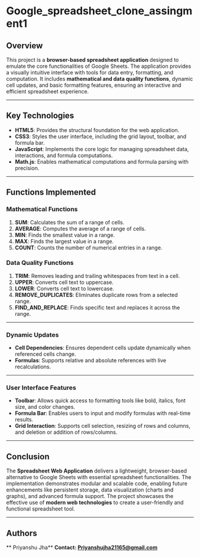 # Google_spreadsheet_clone_assingment1


## **Overview**
This project is a **browser-based spreadsheet application** designed to emulate the core functionalities of Google Sheets. The application provides a visually intuitive interface with tools for data entry, formatting, and computation. It includes **mathematical and data quality functions**, dynamic cell updates, and basic formatting features, ensuring an interactive and efficient spreadsheet experience.

---

## **Key Technologies**
- **HTML5**: Provides the structural foundation for the web application.
- **CSS3**: Styles the user interface, including the grid layout, toolbar, and formula bar.
- **JavaScript**: Implements the core logic for managing spreadsheet data, interactions, and formula computations.
- **Math.js**: Enables mathematical computations and formula parsing with precision.

---

## **Functions Implemented**

### **Mathematical Functions**
1. **SUM**: Calculates the sum of a range of cells.
2. **AVERAGE**: Computes the average of a range of cells.
3. **MIN**: Finds the smallest value in a range.
4. **MAX**: Finds the largest value in a range.
5. **COUNT**: Counts the number of numerical entries in a range.

### **Data Quality Functions**
1. **TRIM**: Removes leading and trailing whitespaces from text in a cell.
2. **UPPER**: Converts cell text to uppercase.
3. **LOWER**: Converts cell text to lowercase.
4. **REMOVE_DUPLICATES**: Eliminates duplicate rows from a selected range.
5. **FIND_AND_REPLACE**: Finds specific text and replaces it across the range.

---

### **Dynamic Updates**
- **Cell Dependencies**: Ensures dependent cells update dynamically when referenced cells change.
- **Formulas**: Supports relative and absolute references with live recalculations.

---

### **User Interface Features**
- **Toolbar**: Allows quick access to formatting tools like bold, italics, font size, and color changes.
- **Formula Bar**: Enables users to input and modify formulas with real-time results.
- **Grid Interaction**: Supports cell selection, resizing of rows and columns, and deletion or addition of rows/columns.

---

## **Conclusion**
The **Spreadsheet Web Application** delivers a lightweight, browser-based alternative to Google Sheets with essential spreadsheet functionalities. The implementation demonstrates modular and scalable code, enabling future enhancements like persistent storage, data visualization (charts and graphs), and advanced formula support. The project showcases the effective use of **modern web technologies** to create a user-friendly and functional spreadsheet tool.

---

##  **Authors** ##
** Priyanshu Jha**
**Contact: Priyanshujha21165@gmail.com**
